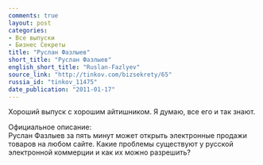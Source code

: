 ```yaml
---
comments: true
layout: post
categories:
- Все выпуски
- Бизнес Секреты
title: "Руслан Фазлыев"
short_title: "Руслан Фазлыев"
english_short_title: "Ruslan-Fazlyev"
source_link: "http://tinkov.com/bizsekrety/65"
russia_id: "tinkov_11475"
date_publication: "2011-01-17"
---
```


Хороший выпуск с хорошим айтишником.
Я думаю, все его и так знают.

Официальное описание:  
Руслан Фазлыев за пять минут может открыть электронные продажи товаров на любом сайте. Какие проблемы существуют у русской электронной коммерции и как их можно разрешить?
